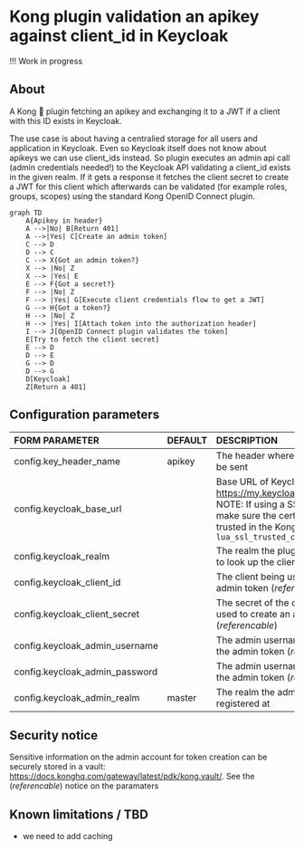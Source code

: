 # Kong plugin validation an apikey against client_id in Keycloak

!!! Work in progress

## About

A Kong 🦍 plugin fetching an apikey and exchanging it to a JWT if a client with this ID exists in Keycloak.

The use case is about having a centralied storage for all users and application in Keycloak. Even so Keycloak itself does not know about apikeys we can use client_ids instead. So plugin executes an admin api call (admin credentials needed!) to the Keycloak API validating a client_id exists in the given realm. If it gets a response it fetches the client secret to create a JWT for this client which afterwards can be validated (for example roles, groups, scopes) using the standard Kong OpenID Connect plugin.

```mermaid
graph TD
    A{Apikey in header}
    A -->|No| B[Return 401]
    A -->|Yes| C[Create an admin token]
    C --> D
    D --> C
    C --> X{Got an admin token?}
    X --> |No| Z
    X --> |Yes| E
    E --> F{Got a secret?}
    F --> |No| Z
    F --> |Yes| G[Execute client credentials flow to get a JWT]
    G --> H{Got a token?}
    H --> |No| Z
    H --> |Yes| I[Attach token into the authorization header]
    I --> J[OpenID Connect plugin validates the token]
    E[Try to fetch the client secret]
    E --> D
    D --> E
    G --> D
    D --> G
    D[Keycloak]
    Z[Return a 401]
```

## Configuration parameters
|FORM PARAMETER|DEFAULT|DESCRIPTION|
|:----|:------|:------|
|config.key_header_name|apikey|The header where the apikey will be sent|
|config.keycloak_base_url||Base URL of Keycloak like https://my.keycloak.example.com. NOTE: If using a SSL endpoint make sure the certificate is trusted in the Kong setting `lua_ssl_trusted_certificate`|
|config.keycloak_realm||The realm the plugin should use to look up the client|
|config.keycloak_client_id||The client being used to create an admin token (*referencable*)|
|config.keycloak_client_secret||The secret of the client being used to create an admin token (*referencable*)|
|config.keycloak_admin_username||The admin username to create the admin token (*referencable*)|
|config.keycloak_admin_password||The admin username to create the admin token (*referencable*)|
|config.keycloak_admin_realm|master|The realm the admin user is registered at|

## Security notice

Sensitive information on the admin account for token creation can be securely stored in a vault: https://docs.konghq.com/gateway/latest/pdk/kong.vault/. See the (*referencable*) notice on the paramaters

## Known limitations / TBD

* we need to add caching
